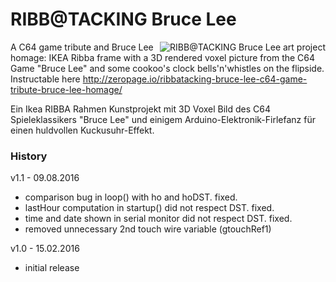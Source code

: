 # RIBB@TACKING Bruce Lee
<a href="http://zeropage.io/ribbatacking-bruce-lee-c64-game-tribute-bruce-lee-homage/"><img alt="RIBB@TACKING Bruce Lee art project" align="right" src="http://zeropage.io/wp-content/uploads/bruce-lee-voxel-on-wall-1-150x150.jpg" /></a>
A C64 game tribute and Bruce Lee homage: IKEA Ribba frame with a 3D rendered voxel picture from the C64 Game "Bruce Lee" and some cookoo's clock bells'n'whistles on the flipside. Instructable here http://zeropage.io/ribbatacking-bruce-lee-c64-game-tribute-bruce-lee-homage/

Ein Ikea RIBBA Rahmen Kunstprojekt mit 3D Voxel Bild des C64 Spieleklassikers "Bruce Lee" und einigem Arduino-Elektronik-Firlefanz für einen huldvollen Kuckusuhr-Effekt.

### History
v1.1 - 09.08.2016
- comparison bug in loop() with ho and hoDST. fixed.
- lastHour computation in startup() did not respect DST. fixed.
- time and date shown in serial monitor did not respect DST. fixed.
- removed unnecessary 2nd touch wire variable (gtouchRef1)
  
v1.0 - 15.02.2016
- initial release
   
